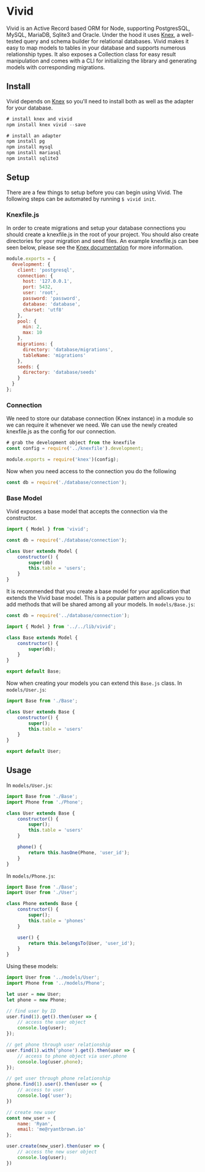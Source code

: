 # Vivid

Vivid is an Active Record based ORM for Node, supporting PostgresSQL, MySQL, MariaDB, Sqlite3 and Oracle. Under the hood it uses [Knex](http://knexjs.org/), a well-tested query and schema builder for relational databases. Vivid makes it easy to map models to tables in your database and supports numerous relationship types. It also exposes a Collection class for easy result manipulation and comes with a CLI for initializing the library and generating models with corresponding migrations.

## Install

Vivid depends on [Knex](http://knexjs.org/) so you'll need to install both as well as the adapter for your database.

```js
# install knex and vivid
npm install knex vivid --save

# install an adapter
npm install pg
npm install mysql
npm install mariasql
npm install sqlite3
```

## Setup

There are a few things to setup before you can begin using Vivid. The following steps can be automated by running `$ vivid init`.

### Knexfile.js

In order to create migrations and setup your database connections you should create a knexfile.js in the root of your project. You should also create directories for your migration and seed files. An example knexfile.js can bee seen below, please see the [Knex documentation](http://knexjs.org/#knexfile) for more information.

```js
module.exports = {
  development: {
    client: 'postgresql',
    connection: {
      host: '127.0.0.1',
      port: 5432,
      user: 'root',
      password: 'password',
      database: 'database',
      charset: 'utf8'
    },
    pool: {
      min: 2,
      max: 10
    },
    migrations: {
      directory: 'database/migrations',
      tableName: 'migrations'
    },
    seeds: {
      directory: 'database/seeds'
    }
  }
};
```

### Connection

We need to store our database connection (Knex instance) in a module so we can require it whenever we need. We can use the newly created knexfile.js as the config for our connection.

```js
# grab the development object from the knexfile
const config = require('../knexfile').development;

module.exports = require('knex')(config);
```

Now when you need access to the connection you do the following

```js
const db = require('./database/connection');
```

### Base Model

Vivid exposes a base model that accepts the connection via the constructor.

```js
import { Model } from 'vivid';

const db = require('./database/connection');

class User extends Model {
    constructor() {
        super(db)
        this.table = 'users';
    }
}
```

It is recommended that you create a base model for your application that extends the Vivid base model. This is a popular pattern and allows you to add methods that will be shared among all your models. In `models/Base.js`:

```js
const db = require('../database/connection');

import { Model } from '../../lib/vivid';

class Base extends Model {
    constructor() {
        super(db);
    }
}

export default Base;
```

Now when creating your models you can extend this `Base.js` class. In `models/User.js`:

```js
import Base from './Base';

class User extends Base {
    constructor() {
        super();
        this.table = 'users'
    }
}

export default User;
```

## Usage

In `models/User.js`:

```js
import Base from './Base';
import Phone from './Phone';

class User extends Base {
    constructor() {
        super();
        this.table = 'users'
    }

    phone() {
        return this.hasOne(Phone, 'user_id');
    }
}
```

In `models/Phone.js`:

```js
import Base from './Base';
import User from './User';

class Phone extends Base {
    constructor() {
        super();
        this.table = 'phones'
    }

    user() {
        return this.belongsTo(User, 'user_id');
    }
}
```

Using these models:

```js
import User from '../models/User';
import Phone from '../models/Phone';

let user = new User;
let phone = new Phone;

// find user by ID
user.find(1).get().then(user => {
    // access the user object
    console.log(user);
});

// get phone through user relationship
user.find(1).with('phone').get().then(user => {
    // access to phone object via user.phone
    console.log(user.phone);
});

// get user through phone relationship
phone.find(1).user().then(user => {
    // access to user
    console.log('user');
})

// create new user
const new_user = {
    name: 'Ryan',
    email: 'me@ryantbrown.io'
};

user.create(new_user).then(user => {
    // access the new user object
    console.log(user);
})
```





